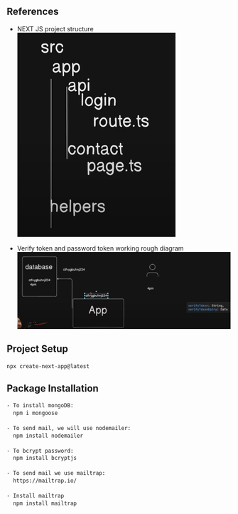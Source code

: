 ## References

- NEXT JS project structure
  ![project structure](public/assets/1.png)

- Verify token and password token working rough diagram
  ![verify](public/assets/2.png)

## Project Setup

```bash
npx create-next-app@latest
```

## Package Installation

```bash
- To install mongoDB:
  npm i mongoose

- To send mail, we will use nodemailer:
  npm install nodemailer

- To bcrypt password:
  npm install bcryptjs

- To send mail we use mailtrap:
  https://mailtrap.io/

- Install mailtrap
  npm install mailtrap
```
